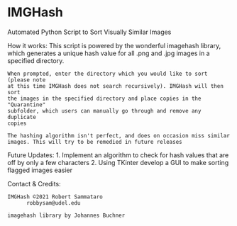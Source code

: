 # IMGHash
 Automated Python Script to Sort Visually Similar Images

How it works:
    This script is powered by the wonderful imagehash library, which generates
    a unique hash value for all .png and .jpg images in a specified directory.

    When prompted, enter the directory which you would like to sort (please note
    at this time IMGHash does not search recursively). IMGHash will then sort
    the images in the specified directory and place copies in the "Quarantine"
    subfolder, which users can manually go through and remove any duplicate
    copies

    The hashing algorithm isn't perfect, and does on occasion miss similar
    images. This will try to be remedied in future releases

Future Updates:
    1. Implement an algorithm to check for hash values that are off by only
       a few characters
    2. Using TKinter develop a GUI to make sorting flagged images easier

Contact & Credits:

    IMGHash ©2021 Robert Sammataro
          robbysam@udel.edu

    imagehash library by Johannes Buchner

